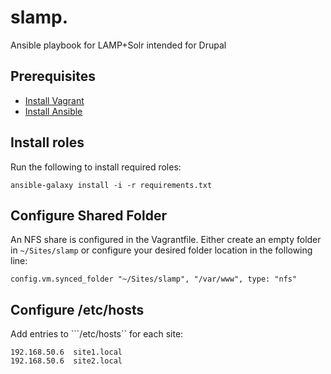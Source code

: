 # slamp. #
Ansible playbook for LAMP+Solr intended for Drupal

## Prerequisites ##

* [Install Vagrant](http://www.vagrantup.com/)
* [Install Ansible](http://docs.ansible.com/intro_installation.html#installation)

## Install roles ##
Run the following to install required roles:
```
ansible-galaxy install -i -r requirements.txt
```

## Configure Shared Folder ##
An NFS share is configured in the Vagrantfile. Either create an empty folder in ```~/Sites/slamp``` or configure your desired folder location in the following line:
```
config.vm.synced_folder "~/Sites/slamp", "/var/www", type: "nfs"
```

## Configure /etc/hosts ##
Add entries to ```/etc/hosts`` for each site:
```
192.168.50.6  site1.local
192.168.50.6  site2.local
```